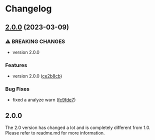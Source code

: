 # Changelog

## [2.0.0](https://github.com/odroe/easysms/compare/v0.0.7...v2.0.0) (2023-03-09)


### ⚠ BREAKING CHANGES

* version 2.0.0

### Features

* version 2.0.0 ([ce2b8cb](https://github.com/odroe/easysms/commit/ce2b8cbbfc9df87b7a298a0d74f98b2b9031cbe9))


### Bug Fixes

* fixed a analyze warn ([fc9fde7](https://github.com/odroe/easysms/commit/fc9fde7afb89ed1c7356479d2112ff0d8644b655))

## 2.0.0

The 2.0 version has changed a lot and is completely different from 1.0. Please refer to readme.md for more information.
